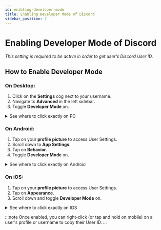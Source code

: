 ```yaml
---
id: enabling-developer-mode
title: Enabling Developer Mode of Discord
sidebar_position: 2
---
```


# Enabling Developer Mode of Discord

_This setting is required to be active in order to get user's Discord User ID._

## How to Enable Developer Mode

### On **Desktop**:

1. Click on the **Settings** cog next to your username.
2. Navigate to **Advanced** in the left sidebar.
3. Toggle **Developer Mode** on.

<details>
  <summary>See where to click exactly on PC</summary>
  <img src={require("../../../static/img/developer_pc.png").default} alt="Demo Picture" width="30%" />
</details>

### On **Android**:

1. Tap on your **profile picture** to access User Settings.
2. Scroll down to **App Settings**.
3. Tap on **Behavior**.
4. Toggle **Developer Mode** on.

<details>
  <summary>See where to click exactly on Android</summary>
  <img src={require("../../../static/img/developer_android_3.jpg").default} alt="Demo Picture" width="30%" />
</details>

### On **iOS**:

1. Tap on your **profile picture** to access User Settings.
2. Tap on **Appearance**.
3. Scroll down and toggle **Developer Mode** on.

<details>
  <summary>See where to click exactly on IOS</summary>
  <img src={require("../../../static/img/developer_IOS.png").default} alt="Demo Picture" width="30%" />
</details>

:::note
Once enabled, you can right-click (or tap and hold on mobile) on a user's profile or username to copy their User ID.
:::
